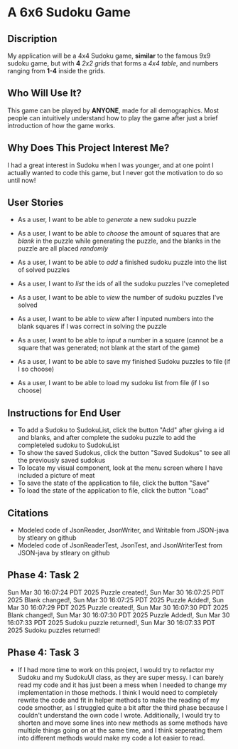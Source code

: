 # A 6x6 Sudoku Game

## Discription

My application will be a 4x4 Sudoku game, **similar** to the famous 9x9 sudoku game, but with **4** *2x2 grids* that forms a *4x4 table*, and numbers ranging from **1-4** inside the grids.

## Who Will Use It?

This game can be played by **ANYONE**, made for all demographics. Most people can intuitively understand how to play the game after just a brief introduction of how the game works.

## Why Does This Project Interest Me?

I had a great interest in Sudoku when I was younger, and at one point I actually wanted to code this game, but I never got the motivation to do so until now!

## User Stories

- As a user, I want to be able to *generate* a new sudoku puzzle 
- As a user, I want to be able to *choose* the amount of squares that are *blank* in the puzzle while generating the puzzle, and the blanks in the puzzle are all placed *randomly*
- As a user, I want to be able to *add* a finished sudoku puzzle into the list of solved puzzles
- As a user, I want to *list* the ids of all the sudoku puzzles I've comepleted

- As a user, I want to be able to *view* the number of sudoku puzzles I've solved
- As a user, I want to be able to *view* after I inputed numbers into the blank squares if I was correct in solving the puzzle

- As a user, I want to be able to *input* a number in a square (cannot be a square that was generated; not blank at the start of the game)

- As a user, I want to be able to save my finished Sudoku puzzles to file (if I so choose)
- As a user, I want to be able to load my sudoku list from file (if I so choose)

## Instructions for End User
- To add a Sudoku to SudokuList, click the button "Add" after giving a id and blanks, and after complete the sudoku puzzle to add the completeled sudoku to SudokuList
- To show the saved Sudokus, click the button "Saved Sudokus" to see all the previously saved sudokus
- To locate my visual component, look at the menu screen where I have included a picture of meat
- To save the state of the application to file, click the button "Save"
- To load the state of the application to file, click the button
"Load"

## Citations
- Modeled code of JsonReader, JsonWriter, and Writable from JSON-java by stleary on github
- Modeled code of JsonReaderTest, JsonTest, and JsonWriterTest from JSON-java by stleary on github


## Phase 4: Task 2
Sun Mar 30 16:07:24 PDT 2025
Puzzle created!, Sun Mar 30 16:07:25 PDT 2025
Blank changed!, Sun Mar 30 16:07:25 PDT 2025
Puzzle Added!, Sun Mar 30 16:07:29 PDT 2025
Puzzle created!, Sun Mar 30 16:07:30 PDT 2025
Blank changed!, Sun Mar 30 16:07:30 PDT 2025
Puzzle Added!, Sun Mar 30 16:07:33 PDT 2025
Sudoku puzzle returned!, Sun Mar 30 16:07:33 PDT 2025
Sudoku puzzles returned!

## Phase 4: Task 3
- If I had more time to work on this project, I would try to refactor my Sudoku and my SudokuUI class, as they are super messy. I can barely read my code and it has just been a mess when I needed to change my implementation in those methods. I think I would need to completely rewrite the code and fit in helper methods to make the reading of my code smoother, as I struggled quite a bit after the third phase because I couldn't understand the own code I wrote. Additionally, I would try to shorten and move some lines into new methods as some methods have multiple things going on at the same time, and I think seperating them into different methods would make my code a lot easier to read.